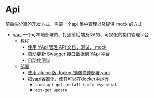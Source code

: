 # Api

前后端分离的开发方式，需要一个api 集中管理以及提供 mock 的方式

- [yapi](https://github.com/YMFE/yapi) 一个可本地部署的、打通前后端及QA的、可视化的接口管理平台
  - [教程](https://yapi.ymfe.org/documents/index.html)
    - [使用 YApi 管理 API 文档，测试， mock](https://juejin.im/post/5acc879f6fb9a028c42e8822)
    - [自动更新 Swagger 接口数据到 YApi 平台](https://juejin.im/post/5af500e251882567096140dd)
    - [自动化测试](https://juejin.im/post/5a388892f265da430e4f4681)
  - [部署](https://yapi.ymfe.org/devops/index.html)
    - [使用 alpine 版 docker 镜像快速部署 yapi](https://www.jianshu.com/p/a97d2efb23c5)
    - [把yapi容器化，使其可以在docker中运行](https://github.com/silsuer/yapi-docker)
      - `sudo apt-get install build-essential`
      - `apt-get update`
